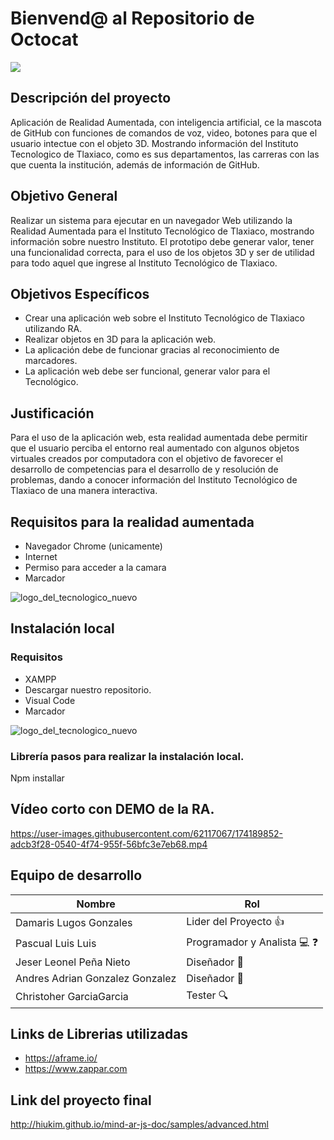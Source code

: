 # **Bienvend@ al Repositorio de Octocat**
<img src="https://user-images.githubusercontent.com/62117067/173270898-aaa65555-ce06-4fdc-b671-65fe422bec2f.gif">

## Descripción del proyecto 
Aplicación de Realidad Aumentada, con inteligencia artificial, ce la mascota de GitHub con funciones de comandos de voz, video, botones para que el usuario intectue con el objeto 3D. Mostrando información del Instituto Tecnologico de Tlaxiaco, como es sus departamentos, las carreras con las que cuenta la institución, además de información de GitHub. 

## Objetivo General 
Realizar un sistema para ejecutar en un navegador Web utilizando la Realidad Aumentada para el Instituto Tecnológico de Tlaxiaco, mostrando información sobre nuestro Instituto. El prototipo debe generar valor, tener una funcionalidad correcta, para el uso de los objetos 3D y  ser de utilidad para todo aquel que ingrese al Instituto Tecnológico de Tlaxiaco.

## Objetivos Específicos 
* Crear una aplicación web sobre el Instituto Tecnológico de Tlaxiaco utilizando RA.
* Realizar objetos en 3D para la aplicación web.
* La aplicación debe de funcionar gracias al reconocimiento de marcadores.
* La aplicación web debe ser funcional, generar valor para el Tecnológico.

## Justificación 
Para el uso de la aplicación web, esta realidad aumentada debe permitir que el usuario perciba el entorno real aumentado con algunos objetos virtuales creados por computadora con el objetivo de favorecer el  desarrollo de competencias para el desarrollo de y resolución de problemas, dando a conocer información del Instituto Tecnológico de Tlaxiaco de una manera interactiva.

## Requisitos para la realidad aumentada 
* Navegador Chrome (unicamente) 
* Internet
* Permiso para acceder a la camara  
* Marcador 

![logo_del_tecnologico_nuevo](https://user-images.githubusercontent.com/62117067/174324287-86ab22ff-1fa7-48a2-87c3-8fdebffd6dfa.png)


## Instalación  local 
### Requisitos 
* XAMPP 
* Descargar nuestro repositorio.
* Visual Code
* Marcador 

![logo_del_tecnologico_nuevo](https://user-images.githubusercontent.com/62117067/174324287-86ab22ff-1fa7-48a2-87c3-8fdebffd6dfa.png)

### Librería pasos para realizar la instalación local.
Npm installar  

## Vídeo corto con DEMO de la RA. 

https://user-images.githubusercontent.com/62117067/174189852-adcb3f28-0540-4f74-955f-56bfc3e7eb68.mp4

## Equipo de desarrollo
| **Nombre** | **Rol** | 
  |------------|-----|
  |Damaris Lugos Gonzales | Lider del Proyecto :+1:
  |Pascual Luis Luis    |Programador y Analista :computer: :question:
  |Jeser Leonel Peña Nieto| Diseñador :dizzy:
  |Andres Adrian Gonzalez Gonzalez | Diseñador :dizzy:
  |Christoher GarciaGarcia| Tester :mag:
  
## Links de Librerias utilizadas 
* https://aframe.io/
* https://www.zappar.com
## Link del proyecto final 

http://hiukim.github.io/mind-ar-js-doc/samples/advanced.html


